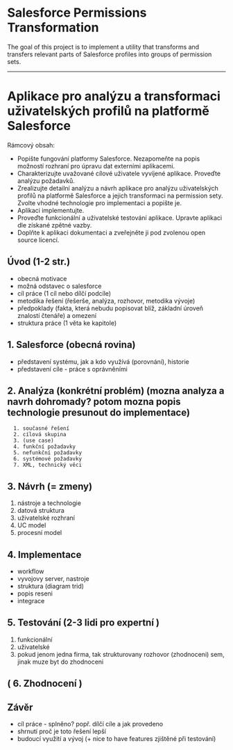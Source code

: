 # Salesforce Permissions Transformation
The goal of this project is to implement a utility that transforms and transfers relevant parts of Salesforce profiles into groups of permission sets.

--------

# Aplikace pro analýzu a transformaci uživatelských profilů na platformě Salesforce
 	 
Rámcový obsah:
* Popište fungování platformy Salesforce. Nezapomeňte na popis možností rozhraní pro úpravu dat externími aplikacemi.
* Charakterizujte uvažované cílové uživatele vyvíjené aplikace. Proveďte analýzu požadavků.
* Zrealizujte detailní analýzu a návrh aplikace pro analýzu uživatelských profilů na platformě Salesforce a jejich transformaci na permission sety. Zvolte vhodné  technologie pro implementaci a popište je.
* Aplikaci implementujte.
* Proveďte funkcionální a uživatelské testování aplikace. Upravte aplikaci dle získané zpětné vazby.
* Doplňte k aplikaci dokumentaci a zveřejněte ji pod zvolenou open source licencí.

## Úvod (1-2 str.)

- obecná motivace
- možná odstavec o salesforce
- cíl práce (1 cíl nebo dílčí podcíle)
- metodika řešení (řešerše, analýza, rozhovor, metodika vývoje)
- předpoklady (fakta, která nebudu popisovat blíž, základní úroveň znalostí čtenáře) a omezení
- struktura práce (1 věta ke kapitole)

## 1. Salesforce (obecná rovina)
  * představení systému, jak a kdo využívá (porovnání), historie
  * představení cíle - práce s oprávněními

## 2. Analýza (konkrétní problém) (mozna analyza a navrh dohromady? potom mozna popis technologie presunout do implementace)
      1. současné řešení
      2. cílová skupina
      3. (use case)
      4. funkční požadavky
      5. nefunkční požadavky
      6. systémové požadavky
      7. XML, technický věci

## 3. Návrh (= zmeny)
  1. nástroje a technologie
  3. datová struktura
  5. uživatelské rozhraní
  6. UC model
  7. procesní model 

## 4. Implementace
 - workflow
 - vyvojovy server, nastroje
 - struktura (diagram trid)
 - popis reseni
 - integrace

## 5. Testování (2-3 lidi pro expertní )
  1. funkcionální
  2. uživatelské
  3. pokud jenom jedna firma, tak strukturovany rozhovor (zhodnoceni) sem, jinak muze byt do zhodnoceni

## ( 6. Zhodnocení )

## Závěr
- cíl práce - splněno? popř. dílčí cíle a jak provedeno
- shrnutí proč je toto řešení lepší
- budoucí využití a vývoj (+ nice to have features zjištěné při testování)

